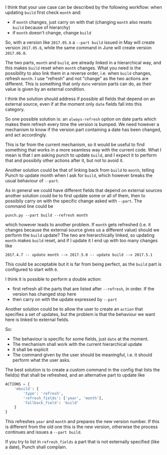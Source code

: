 I think that your use case can be described by the following workflow: when updating `build` first check `month` and:

* if `month` changes, just carry on with that (changing `month` also resets `build` because of hierarchy)
* if `month` doesn't change, change `build`

So, with a version like `2017.05.6` a `--part build` issued in May will create version `2017.05.6`, while the same command in June will create version `2017.06.0`.

The two parts, `month` and `build`, are already linked in a hierarchical way, and this makes `build` reset when `month` changes.
What you need is the possibility to also link them in a reverse order, i.e. when `build` changes, refresh `month`.
I use "refresh" and not "change" as the two actions are different. This is something that only `date` version parts can do, as their value is given by an external condition.

I think the solution should address if possible all fields that depend on an external source, even if at the moment only `date` fields fall into this category. 

So one possible solution is: an `always-refresh` option on date parts which makes them refresh every time the version is bumped. We need however a mechanism to know if the version part containing a date has been changed, and act accordingly.

This is far from the current mechanism, so it would be useful to find something that works in a more seamless way with the current code. What I mean is that I am asking punch to update `build`, and I expect it to perform that and possibily other actions after it, but not to avoid it.

Another solution could be that of linking back from `build` to `month`, telling Punch to update month when I ask for `build`, which however breaks the usual behaviour of `--part`.

As in general we could have different fields that depend on external sources another solution could be to first update some or all of them, then to possibily carry on with the specific change asked with `--part`. The command line could be

`punch.py --part build --refresh month`

which however leads to another problem. If `month` gets refreshed (i.e. it changes because the external source gives us a different value) should we perform the `build` update? The two are hierarchically linked, so updating `month` makes `build` reset, and if I update it I end up with too many changes like

`2017.4.7 -- update month --> 2017.5.0 -- update build --> 2017.5.1`

This could be acceptable but it is far from being perfect, as the `build` part is configured to start with `0`.

I think it is possible to perform a double action:

* first refresh all the parts that are listed after `--refresh`, in order. If the version has changed stop here
* then carry on with the update expressed by `--part`

Another solution could be to allow the user to create an `action` that specifies a set of updates, but the problem is that the behaviour we want here is linked to external fields.

So:

* The behaviour is specific for some fields, just `date` at the moment.
* The mechanism shall work with the current hierarchical update
* It shall be explicit
* The command given by the user should be meaningful, i.e. it should perform what the user asks.

The best solution is to create a custom command in the config that lists the field(s) that shall be refreshed, and an alternative part to update like

``` python
ACTIONS = {
    'mbuild': {
        'type': 'refresh',
        'refresh_fields': ['year', 'month'],
        'fallback_field': 'build'
    }
}
```

This refreshes `year` and `month` and prepares the new version number. If this is different from the old one this is the new version, otherwise the process continues and issues a `--part build`.

If you try to list in `refresh_fields` a part that is not externally specified (like a date), Punch shall complain. 